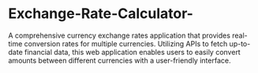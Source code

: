 # Exchange-Rate-Calculator-
A comprehensive currency exchange rates application that provides real-time conversion rates for multiple currencies. Utilizing APIs to fetch up-to-date financial data, this web application enables users to easily convert amounts between different currencies with a user-friendly interface.
